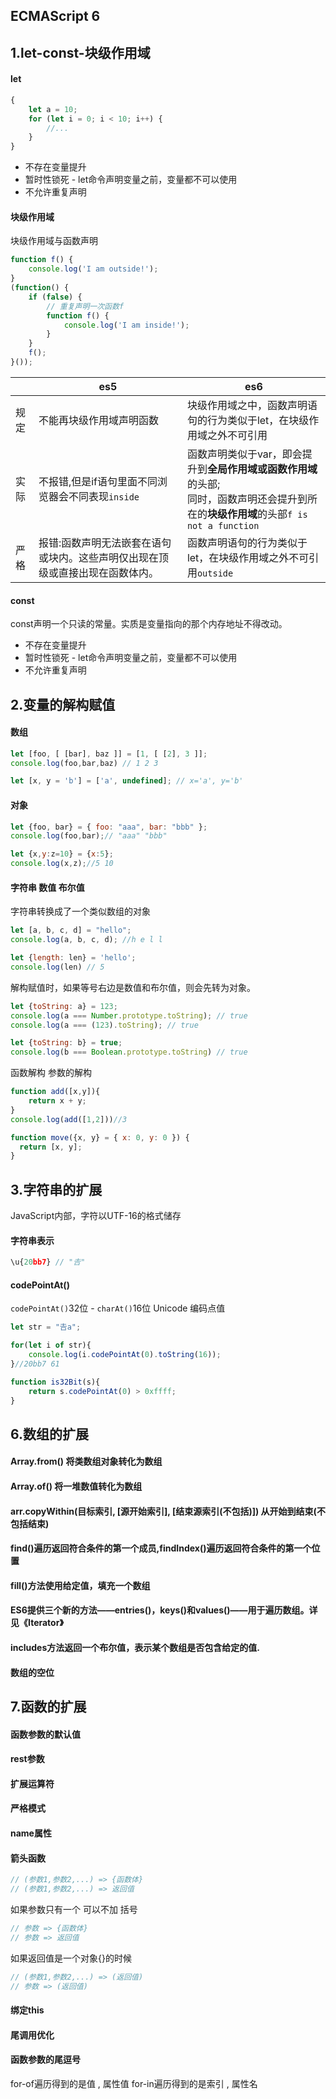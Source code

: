 ECMAScript 6
------------------------------------

## 1.let-const-块级作用域

#### let

```javascript
{
    let a = 10;
    for (let i = 0; i < 10; i++) {
        //...
    }
}
```

* 不存在变量提升
* 暂时性锁死 - let命令声明变量之前，变量都不可以使用
* 不允许重复声明

#### 块级作用域
块级作用域与函数声明

```javascript
function f() {
    console.log('I am outside!');
}
(function() {
    if (false) {
        // 重复声明一次函数f
        function f() {
            console.log('I am inside!');
        }
    }
    f();
}());
```

|      | es5                                                                                | es6                                                                                                                                                                  |
|------|------------------------------------------------------------------------------------|----------------------------------------------------------------------------------------------------------------------------------------------------------------------|
| 规定 | 不能再块级作用域声明函数                                                           | 块级作用域之中，函数声明语句的行为类似于let，在块级作用域之外不可引用                                                                                                |
| 实际 | 不报错,但是if语句里面不同浏览器会不同表现`inside`                                  | 函数声明类似于var，即会提升到<strong>全局作用域或函数作用域</strong>的头部;<br />同时，函数声明还会提升到所在的<strong>块级作用域</strong>的头部`f is not a function`|
| 严格 | 报错:函数声明无法嵌套在语句或块内。这些声明仅出现在顶级或直接出现在函数体内。      | 函数声明语句的行为类似于let，在块级作用域之外不可引用`outside`                                                                                                       |

#### const
const声明一个只读的常量。实质是变量指向的那个内存地址不得改动。

* 不存在变量提升
* 暂时性锁死 - let命令声明变量之前，变量都不可以使用
* 不允许重复声明

## 2.变量的解构赋值


#### 数组

```javascript
let [foo, [ [bar], baz ]] = [1, [ [2], 3 ]];
console.log(foo,bar,baz) // 1 2 3

let [x, y = 'b'] = ['a', undefined]; // x='a', y='b'
```

#### 对象

```javascript
let {foo, bar} = { foo: "aaa", bar: "bbb" };
console.log(foo,bar);// "aaa" "bbb"

let {x,y:z=10} = {x:5};
console.log(x,z);//5 10
```

#### 字符串 数值 布尔值

字符串转换成了一个类似数组的对象

```javascript
let [a, b, c, d] = "hello";
console.log(a, b, c, d); //h e l l

let {length: len} = 'hello';
console.log(len) // 5
```

解构赋值时，如果等号右边是数值和布尔值，则会先转为对象。

```javascript
let {toString: a} = 123;
console.log(a === Number.prototype.toString); // true
console.log(a === (123).toString); // true

let {toString: b} = true;
console.log(b === Boolean.prototype.toString) // true
```

函数解构 参数的解构

```javascript
function add([x,y]){
    return x + y;
}
console.log(add([1,2]))//3

function move({x, y} = { x: 0, y: 0 }) {
  return [x, y];
}
```

## 3.字符串的扩展

JavaScript内部，字符以UTF-16的格式储存

#### 字符串表示

```javascript
\u{20bb7} // "𠮷"
```

#### codePointAt()
`codePointAt()`32位 - `charAt()`16位 Unicode 编码点值

```javascript
let str = "𠮷a";

for(let i of str){
    console.log(i.codePointAt(0).toString(16));
}//20bb7 61

function is32Bit(s){
    return s.codePointAt(0) > 0xffff;
}
```

## 6.数组的扩展

#### Array.from() 将类数组对象转化为数组

#### Array.of() 将一堆数值转化为数组

#### arr.copyWithin(目标索引, [源开始索引], [结束源索引(不包括)]) 从开始到结束(不包括结束)

#### find()遍历返回符合条件的第一个成员,findIndex()遍历返回符合条件的第一个位置

#### fill()方法使用给定值，填充一个数组

#### ES6提供三个新的方法——entries()，keys()和values()——用于遍历数组。详见《Iterator》

#### includes方法返回一个布尔值，表示某个数组是否包含给定的值.

#### 数组的空位

## 7.函数的扩展

#### 函数参数的默认值

#### rest参数

#### 扩展运算符

#### 严格模式

#### name属性

#### 箭头函数

```javascript
// (参数1,参数2,...) => {函数体}
// (参数1,参数2,...) => 返回值
```

如果参数只有一个 可以不加 括号
```javascript
// 参数 => {函数体}
// 参数 => 返回值
```

如果返回值是一个对象{}的时候
```javascript
// (参数1,参数2,...) => (返回值)
// 参数 => (返回值)
```
#### 绑定this

#### 尾调用优化

#### 函数参数的尾逗号


for-of遍历得到的是值 , 属性值
for-in遍历得到的是索引 , 属性名